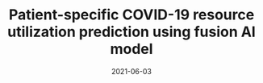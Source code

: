 ---
title: "Patient-specific COVID-19 resource utilization prediction using fusion AI model"
collection: publications
date: 2021-06-03
venue: 'NPJ digital medicine'
citation: 'Tariq, A., Celi, L. A., Newsome, J. M., Purkayastha, S., Bhatia, N. K., Trivedi, H., ... &amp; Banerjee, I. (2021). Patient-specific COVID-19 resource utilization prediction using fusion AI model. NPJ digital medicine, 4(1), 1-9.'
---